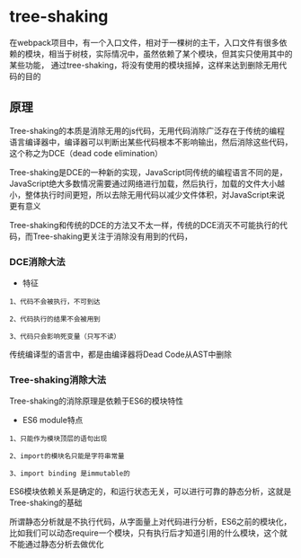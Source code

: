 # tree-shaking
在webpack项目中，有一个入口文件，相对于一棵树的主干，入口文件有很多依赖的模块，相当于树枝，实际情况中，虽然依赖了某个模块，但其实只使用其中的某些功能，
通过tree-shaking，将没有使用的模块摇掉，这样来达到删除无用代码的目的

## 原理
Tree-shaking的本质是消除无用的js代码，无用代码消除广泛存在于传统的编程语言编译器中，编译器可以判断出某些代码根本不影响输出，然后消除这些代码，这个称之为DCE（dead code elimination）

Tree-shaking是DCE的一种新的实现，JavaScript同传统的编程语言不同的是，JavaScript绝大多数情况需要通过网络进行加载，然后执行，加载的文件大小越小，整体执行时间更短，所以去除无用代码以减少文件体积，对JavaScript来说更有意义

Tree-shaking和传统的DCE的方法又不太一样，传统的DCE消灭不可能执行的代码，而Tree-shaking更关注于消除没有用到的代码，

### DCE消除大法
* 特征
```
1、代码不会被执行，不可到达

2、代码执行的结果不会被用到

3、代码只会影响死变量（只写不读）
```

传统编译型的语言中，都是由编译器将Dead Code从AST中删除

### Tree-shaking消除大法
Tree-shaking的消除原理是依赖于ES6的模块特性

* ES6 module特点
```
1、只能作为模块顶层的语句出现

2、import的模块名只能是字符串常量

3、import binding 是immutable的
```

ES6模块依赖关系是确定的，和运行状态无关，可以进行可靠的静态分析，这就是Tree-shaking的基础

所谓静态分析就是不执行代码，从字面量上对代码进行分析，ES6之前的模块化，比如我们可以动态require一个模块，只有执行后才知道引用的什么模块，这个就不能通过静态分析去做优化
